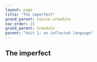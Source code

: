 ```yaml
---
layout: page
title: "The imperfect"
grand_parent: Course schedule
nav_order: 15
grand_parent: Schedule
parent: "Unit 1: an inflected language"
---
```


## The imperfect

